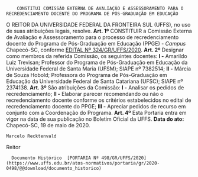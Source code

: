         CONSTITUI COMISSÃO EXTERNA DE AVALIAÇÃO E ASSESSORAMENTO PARA O RECREDENCIAMENTO DOCENTE DO PROGRAMA DE PÓS-GRADUAÇÃO EM EDUCAÇÃO  

 O REITOR DA UNIVERSIDADE FEDERAL DA FRONTEIRA SUL (UFFS), no uso de suas atribuições legais, resolve.   **Art. 1º**  CONSTITUIR a Comissão Externa de Avaliação e Assessoramento para o processo de recredenciamento docente do Programa de Pós-Graduação em Educação (PPGE) - *Campus*  Chapecó-SC, conforme [EDITAL Nº 324/GR/UFFS/2020](https://www.uffs.edu.br/atos-normativos/edital/gr/2020-0324).   **Art. 2º**  Designar como membros da referida Comissão, os seguintes docentes: **I -**  Amarildo Luiz Trevisan; Professor do Programa de Pós-Graduação em Educação da Universidade Federal de Santa Maria (UFSM); SIAPE nº 7382514; **II -**  Márcia de Souza Hobold; Professora do Programa de Pós-Graduação em Educação da Universidade Federal de Santa Catariana (UFSC); SIAPE nº 2374138.   **Art. 3º**  São atribuições da Comissão: **I -**  Analisar os pedidos de recredenciamento; **II -**  Elaborar parecer recomendando ou não o recredenciamento docente conforme os critérios estabelecidos no edital de recredenciamento docente do PPGE; **III -**  Apreciar pedidos de recurso em conjunto com a Coordenação do Programa.   **Art. 4º**  Esta Portaria entra em vigor na data de sua publicação no Boletim Oficial da UFFS.        **Data do ato:** Chapecó-SC, 19 de maio de 2020.   
 

    Marcelo Recktenvald   
 Reitor 

      Documento Histórico  [PORTARIA Nº 498/GR/UFFS/2020](https://www.uffs.edu.br/atos-normativos/portaria/gr/2020-0498/@@download/documento_historico)     
      